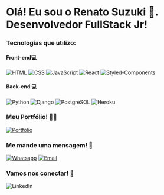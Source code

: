 # Olá! Eu sou o Renato Suzuki 🐼. Desenvolvedor FullStack Jr!

### Tecnologias que utilizo:

#### Front-end💻

![HTML](https://img.shields.io/badge/HTML5-E34F26?style=for-the-badge&logo=html5&logoColor=white) ![CSS](https://img.shields.io/badge/CSS3-1572B6?style=for-the-badge&logo=css3&logoColor=white) ![JavaScript](https://img.shields.io/badge/JavaScript-F7DF1E?style=for-the-badge&logo=javascript&logoColor=black) ![React](https://img.shields.io/badge/React-20232A?style=for-the-badge&logo=react&logoColor=61DAFB) ![Styled-Components](https://img.shields.io/badge/styled--components-DB7093?style=for-the-badge&logo=styled-components&logoColor=white)


#### Back-end 💻

![Python](https://img.shields.io/badge/Python-14354C?style=for-the-badge&logo=python&logoColor=white) ![Django](https://img.shields.io/badge/Django-092E20?style=for-the-badge&logo=django&logoColor=white) ![PostgreSQL](https://img.shields.io/badge/PostgreSQL-316192?style=for-the-badge&logo=postgresql&logoColor=white) ![Heroku](https://img.shields.io/badge/Heroku-430098?style=for-the-badge&logo=heroku&logoColor=white)

### Meu Portfólio! 👨‍💻

[![Portfólio](https://img.shields.io/badge/Vercel-000000?style=for-the-badge&logo=vercel&logoColor=white)](https://portfolio-renatosuzuki.vercel.app/)

### Me mande uma mensagem! 💬

[![Whatsapp](https://img.shields.io/badge/WhatsApp-25D366?style=for-the-badge&logo=whatsapp&logoColor=white)](https://wa.me/5519953210196) [![Email](https://img.shields.io/badge/Gmail-D14836?style=for-the-badge&logo=gmail&logoColor=white)](mailto:renatosuzuki03@gmail.com)

### Vamos nos conectar! 🤝

![LinkedIn](https://img.shields.io/badge/LinkedIn-0077B5?style=for-the-badge&logo=linkedin&logoColor=white)<a href="https://www.linkedin.com/in/renato-suzuki/" target="_blank">